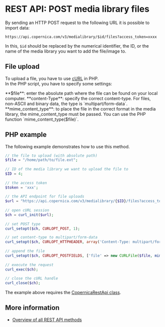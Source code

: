 # REST API: POST media library files

By sending an HTTP POST request to the following URL it is possible to import data:

`https://api.copernica.com/v3/medialibrary/$id/files?access_token=xxxx`

In this, `$id` should be replaced by the numerical identifier, the ID, 
or the name of the media library you want to add the file/image to. 

## File upload
To upload a file, you have to use [cURL](https://www.php.net/manual/en/curl.examples-basic.php) in PHP.  
In the PHP script, you have to specify some settings:

**$file**: enter the absolute path where the file can be found on your local computer.  
**content-Type**: specify the correct content-type. For files, non-ASCII and binary data, the type is `multipart/form-data`.  
**mime_content_type**: to place the file in the correct format in the media library, the mime_content_type must be passed. You can use the PHP function `mime_content_type($file)`.

## PHP example

The following example demonstrates how to use this method.

```php
// the file to upload (with absolute path)
$file = "/home/path/to/file.ext";
 
// ID of the media library we want to upload the file to
$ID = 4;
 
// the access token 
$token = 'xxx';
 
// the API endpoint for file uploads
$url = "https://api.copernica.com/v3/medialibrary/{$ID}/files?access_token={$token}";
 
// open cURL session
$ch = curl_init($url);
 
// set POST type
curl_setopt($ch, CURLOPT_POST, 1);

// set content-type to multipart/form-data
curl_setopt($ch, CURLOPT_HTTPHEADER, array('Content-Type: multipart/form-data'));
 
// append the file
curl_setopt($ch, CURLOPT_POSTFIELDS, ['file' => new CURLFile($file, mime_content_type($file)]);
 
// execute the request
curl_exec($ch);
 
// close the cURL handle
curl_close($ch);
```

The example above requires the [CopernicaRestApi class](rest-php).

## More information

* [Overview of all REST API methods](rest-api)
